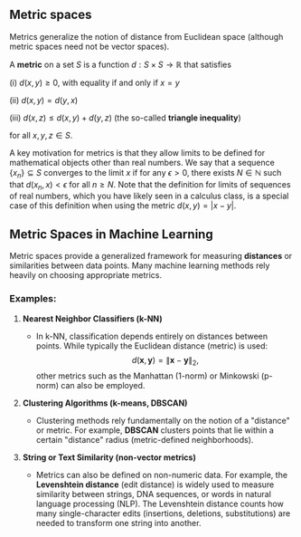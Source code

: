 ## Metric spaces

Metrics generalize the notion of distance from Euclidean space (although
metric spaces need not be vector spaces).

A **metric** on a set $S$ is a function $d : S \times S \to \mathbb{R}$
that satisfies

(i) $d(x,y) \geq 0$, with equality if and only if $x = y$

(ii) $d(x,y) = d(y,x)$

(iii) $d(x,z) \leq d(x,y) + d(y,z)$ (the so-called **triangle
      inequality**)

for all $x, y, z \in S$.

A key motivation for metrics is that they allow limits to be defined for
mathematical objects other than real numbers. We say that a sequence
$\{x_n\} \subseteq S$ converges to the limit $x$ if for any
$\epsilon > 0$, there exists $N \in \mathbb{N}$ such that
$d(x_n, x) < \epsilon$ for all $n \geq N$. Note that the definition for
limits of sequences of real numbers, which you have likely seen in a
calculus class, is a special case of this definition when using the
metric $d(x, y) = |x-y|$.


## Metric Spaces in Machine Learning

Metric spaces provide a generalized framework for measuring **distances** or similarities between data points. Many machine learning methods rely heavily on choosing appropriate metrics.

### Examples:

1. **Nearest Neighbor Classifiers (k-NN)**  
   - In k-NN, classification depends entirely on distances between points. While typically the Euclidean distance (metric) is used:
     $$
     d(\mathbf{x}, \mathbf{y}) = \|\mathbf{x} - \mathbf{y}\|_2,
     $$
     other metrics such as the Manhattan (1-norm) or Minkowski (p-norm) can also be employed.

2. **Clustering Algorithms (k-means, DBSCAN)**  
   - Clustering methods rely fundamentally on the notion of a "distance" or metric. For example, **DBSCAN** clusters points that lie within a certain "distance" radius (metric-defined neighborhoods).

3. **String or Text Similarity (non-vector metrics)**  
   - Metrics can also be defined on non-numeric data. For example, the **Levenshtein distance** (edit distance) is widely used to measure similarity between strings, DNA sequences, or words in natural language processing (NLP). The Levenshtein distance counts how many single-character edits (insertions, deletions, substitutions) are needed to transform one string into another.
